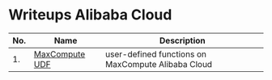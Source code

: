 # Writeups Alibaba Cloud
 
|No.|Name|Description|
|---|----|-----------|
|1.|[MaxCompute UDF](./MaxCompute-UDF/README.md)|user-defined functions on MaxCompute Alibaba Cloud|
